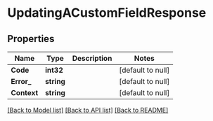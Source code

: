 # UpdatingACustomFieldResponse

## Properties
Name | Type | Description | Notes
------------ | ------------- | ------------- | -------------
**Code** | **int32** |  | [default to null]
**Error_** | **string** |  | [default to null]
**Context** | **string** |  | [default to null]

[[Back to Model list]](../README.md#documentation-for-models) [[Back to API list]](../README.md#documentation-for-api-endpoints) [[Back to README]](../README.md)


